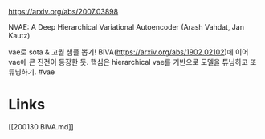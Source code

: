 https://arxiv.org/abs/2007.03898

NVAE: A Deep Hierarchical Variational Autoencoder (Arash Vahdat, Jan Kautz)

vae로 sota & 고퀄 샘플 뽑기! BIVA(https://arxiv.org/abs/1902.02102)에 이어 vae에 큰 진전이 등장한 듯. 핵심은 hierarchical vae를 기반으로 모델을 튜닝하고 또 튜닝하기. #vae

# Links

[[200130 BIVA.md]]